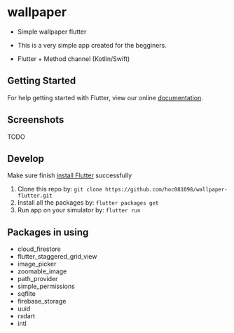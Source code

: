 # wallpaper

 - Simple wallpaper flutter

 - This is a very simple app created for the begginers.

 - Flutter + Method channel (Kotlin/Swift)

## Getting Started

For help getting started with Flutter, view our online
[documentation](https://flutter.io/).

## Screenshots
 
 TODO
 
## Develop

Make sure finish [install Flutter](https://flutter.io/get-started/install/) successfully

1. Clone this repo by: `git clone https://github.com/hoc081098/wallpaper-flutter.git`
2. Install all the packages by: `flutter packages get`
3. Run app on your simulator by: `flutter run`

## Packages in using
* cloud_firestore
* flutter_staggered_grid_view
* image_picker
* zoomable_image
* path_provider
* simple_permissions
* sqflite
* firebase_storage
* uuid
* rxdart
* intl
